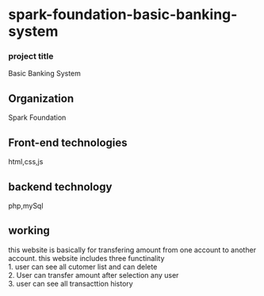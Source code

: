 # spark-foundation-basic-banking-system
<html>
    <h3>project title</h3>
    <p>Basic Banking System</p>
    <h2>Organization</h2>
    <p>Spark Foundation</p>
    <h2>Front-end technologies</h2>
    <p>html,css,js</p>
    <h2>backend technology</h2>
    <p>php,mySql</p>
    <h2>working</h2>
    <p> this website is basically for transfering amount from one account to another account. this website includes three functinality<br>
    1. user can see all cutomer list and can delete<br> 
    2. User can transfer amount after selection any user<br>
    3. user can see all transacttion history<p>
</html>

    
